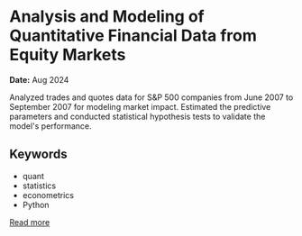# Analysis and Modeling of Quantitative Financial Data from Equity Markets

**Date:** Aug 2024

Analyzed trades and quotes data for S&P 500 companies from June 2007 to September 2007 for modeling market impact. Estimated the predictive parameters and conducted statistical hypothesis tests to validate the model's performance.

## Keywords
- quant
- statistics
- econometrics
- Python




[Read more](https://utkarshkhandelwal.substack.com/p/equity-market-modeling-and-analysis)
